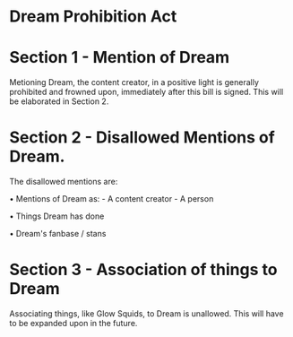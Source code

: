 # Dream Prohibition Act

# Section 1 -  Mention of Dream
   Metioning Dream, the content creator, in a positive light is generally prohibited and frowned upon, immediately after this bill is signed. This will be elaborated in Section 2. 

# Section 2 - Disallowed Mentions of Dream.
   The disallowed mentions are:
    
   • Mentions of Dream as:
       - A content creator
       - A person

   • Things Dream has done

   • Dream's fanbase / stans

# Section 3 - Association of things to Dream
   Associating things, like Glow Squids, to Dream is unallowed. This will have to be expanded upon in the future. 
